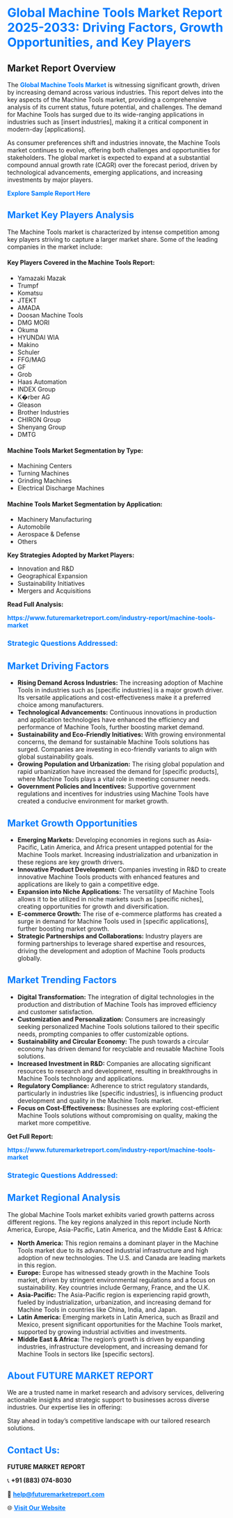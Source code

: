<h1 style="color: #007BFF;">Global Machine Tools Market Report 2025-2033: Driving Factors, Growth Opportunities, and Key Players</h1>

<section id="overview">
<h2>Market Report Overview</h2>
<p>The <a href="https://www.futuremarketreport.com/industry-report/machine-tools-market" style="color: #007BFF; text-decoration: none;"><strong>Global Machine Tools Market</strong></a> is witnessing significant growth, driven by increasing demand across various industries. This report delves into the key aspects of the Machine Tools market, providing a comprehensive analysis of its current status, future potential, and challenges. The demand for Machine Tools has surged due to its wide-ranging applications in industries such as [insert industries], making it a critical component in modern-day [applications].</p>
<p>As consumer preferences shift and industries innovate, the Machine Tools market continues to evolve, offering both challenges and opportunities for stakeholders. The global market is expected to expand at a substantial compound annual growth rate (CAGR) over the forecast period, driven by technological advancements, emerging applications, and increasing investments by major players.</p>
</section>

<section id="overview">
<p><a href="https://www.futuremarketreport.com/request-sample/reportId=91234" style="color: #007BFF; text-decoration: none;"><strong>Explore Sample Report Here</strong></a></p>
</section>

<section id="key-players">
<h2 style="color: #007BFF;">Market Key Players Analysis</h2>
<p>The Machine Tools market is characterized by intense competition among key players striving to capture a larger market share. Some of the leading companies in the market include:</p>
<h4>Key Players Covered in the Machine Tools Report:</h4>
<ul><li>Yamazaki Mazak</li><li>Trumpf</li><li>Komatsu</li><li>JTEKT</li><li>AMADA</li><li>Doosan Machine Tools</li><li>DMG MORI</li><li>Okuma</li><li>HYUNDAI WIA</li><li>Makino</li><li>Schuler</li><li>FFG/MAG</li><li>GF</li><li>Grob</li><li>Haas Automation</li><li>INDEX Group</li><li>K�rber AG</li><li>Gleason</li><li>Brother Industries</li><li>CHIRON Group</li><li>Shenyang Group</li><li>DMTG</li></ul>
<h4>Machine Tools Market Segmentation by Type:</h4>
<ul><li>Machining Centers</li><li>Turning Machines</li><li>Grinding Machines</li><li>Electrical Discharge Machines</li></ul>

<h4>Machine Tools Market Segmentation by Application:</h4>
<ul><li>Machinery Manufacturing</li><li>Automobile</li><li>Aerospace &amp; Defense</li><li>Others</li></ul>
<p><strong>Key Strategies Adopted by Market Players:</strong></p>
<ul>
<li>Innovation and R&D</li>
<li>Geographical Expansion</li>
<li>Sustainability Initiatives</li>
<li>Mergers and Acquisitions</li>
</ul>
</section>

<section>
<p><strong>Read Full Analysis: </strong></p><a href="https://www.futuremarketreport.com/industry-report/machine-tools-market" style="color: #007BFF; text-decoration: none;"><strong>https://www.futuremarketreport.com/industry-report/machine-tools-market</strong></a>
<h3 style="color: #007BFF;">Strategic Questions Addressed:</h3>
</section>

<section id="driving-factors">
<h2 style="color: #007BFF;">Market Driving Factors</h2>
<ul>
<li><strong>Rising Demand Across Industries:</strong> The increasing adoption of Machine Tools in industries such as [specific industries] is a major growth driver. Its versatile applications and cost-effectiveness make it a preferred choice among manufacturers.</li>
<li><strong>Technological Advancements:</strong> Continuous innovations in production and application technologies have enhanced the efficiency and performance of Machine Tools, further boosting market demand.</li>
<li><strong>Sustainability and Eco-Friendly Initiatives:</strong> With growing environmental concerns, the demand for sustainable Machine Tools solutions has surged. Companies are investing in eco-friendly variants to align with global sustainability goals.</li>
<li><strong>Growing Population and Urbanization:</strong> The rising global population and rapid urbanization have increased the demand for [specific products], where Machine Tools plays a vital role in meeting consumer needs.</li>
<li><strong>Government Policies and Incentives:</strong> Supportive government regulations and incentives for industries using Machine Tools have created a conducive environment for market growth.</li>
</ul>
</section>

<section id="growth-opportunities">
<h2 style="color: #007BFF;">Market Growth Opportunities</h2>
<ul>
<li><strong>Emerging Markets:</strong> Developing economies in regions such as Asia-Pacific, Latin America, and Africa present untapped potential for the Machine Tools market. Increasing industrialization and urbanization in these regions are key growth drivers.</li>
<li><strong>Innovative Product Development:</strong> Companies investing in R&D to create innovative Machine Tools products with enhanced features and applications are likely to gain a competitive edge.</li>
<li><strong>Expansion into Niche Applications:</strong> The versatility of Machine Tools allows it to be utilized in niche markets such as [specific niches], creating opportunities for growth and diversification.</li>
<li><strong>E-commerce Growth:</strong> The rise of e-commerce platforms has created a surge in demand for Machine Tools used in [specific applications], further boosting market growth.</li>
<li><strong>Strategic Partnerships and Collaborations:</strong> Industry players are forming partnerships to leverage shared expertise and resources, driving the development and adoption of Machine Tools products globally.</li>
</ul>
</section>

<section id="trending-factors">
<h2 style="color: #007BFF;">Market Trending Factors</h2>
<ul>
<li><strong>Digital Transformation:</strong> The integration of digital technologies in the production and distribution of Machine Tools has improved efficiency and customer satisfaction.</li>
<li><strong>Customization and Personalization:</strong> Consumers are increasingly seeking personalized Machine Tools solutions tailored to their specific needs, prompting companies to offer customizable options.</li>
<li><strong>Sustainability and Circular Economy:</strong> The push towards a circular economy has driven demand for recyclable and reusable Machine Tools solutions.</li>
<li><strong>Increased Investment in R&D:</strong> Companies are allocating significant resources to research and development, resulting in breakthroughs in Machine Tools technology and applications.</li>
<li><strong>Regulatory Compliance:</strong> Adherence to strict regulatory standards, particularly in industries like [specific industries], is influencing product development and quality in the Machine Tools market.</li>
<li><strong>Focus on Cost-Effectiveness:</strong> Businesses are exploring cost-efficient Machine Tools solutions without compromising on quality, making the market more competitive.</li>
</ul>
</section>

<section>
<p><strong>Get Full Report: </strong></p><a href="https://www.futuremarketreport.com/industry-report/machine-tools-market" style="color: #007BFF; text-decoration: none;"><strong>https://www.futuremarketreport.com/industry-report/machine-tools-market</strong></a>
<h3 style="color: #007BFF;">Strategic Questions Addressed:</h3>
</section>


<section id="regional-analysis">
<h2 style="color: #007BFF;">Market Regional Analysis</h2>
<p>The global Machine Tools market exhibits varied growth patterns across different regions. The key regions analyzed in this report include North America, Europe, Asia-Pacific, Latin America, and the Middle East & Africa:</p>
<ul>
<li><strong>North America:</strong> This region remains a dominant player in the Machine Tools market due to its advanced industrial infrastructure and high adoption of new technologies. The U.S. and Canada are leading markets in this region.</li>
<li><strong>Europe:</strong> Europe has witnessed steady growth in the Machine Tools market, driven by stringent environmental regulations and a focus on sustainability. Key countries include Germany, France, and the U.K.</li>
<li><strong>Asia-Pacific:</strong> The Asia-Pacific region is experiencing rapid growth, fueled by industrialization, urbanization, and increasing demand for Machine Tools in countries like China, India, and Japan.</li>
<li><strong>Latin America:</strong> Emerging markets in Latin America, such as Brazil and Mexico, present significant opportunities for the Machine Tools market, supported by growing industrial activities and investments.</li>
<li><strong>Middle East & Africa:</strong> The region’s growth is driven by expanding industries, infrastructure development, and increasing demand for Machine Tools in sectors like [specific sectors].</li>
</ul>
</section>

<footer>
<h2 style="color: #007BFF;">About FUTURE MARKET REPORT</h2>
<p>We are a trusted name in market research and advisory services, delivering actionable insights and strategic support to businesses across diverse industries. Our expertise lies in offering:</p>

<p>Stay ahead in today’s competitive landscape with our tailored research solutions.</p>

<h2 style="color: #007BFF;">Contact Us:</h2>
<p><strong>FUTURE MARKET REPORT</strong></p>
<p>📞 <strong>+91 (883) 074-8030</strong></p>
<p>📧 <strong><a href="mailto:help@futuremarketreport.com" style="color: #007BFF;">help@futuremarketreport.com</a></strong></p>
<p>🌐 <strong><a href="https://www.futuremarketreport.com/" style="color: #007BFF;">Visit Our Website</a></strong></p>
</footer>